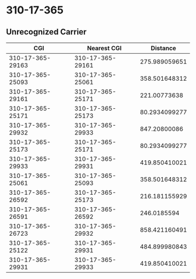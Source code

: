 # 310-17-365
## Unrecognized Carrier


| CGI | Nearest CGI | Distance |
|-----|-------------|----------|
| 310-17-365-29163 | 310-17-365-29161 | 275.989059651 |
| 310-17-365-25093 | 310-17-365-25061 | 358.501648312 |
| 310-17-365-29161 | 310-17-365-25171 | 221.00773638 |
| 310-17-365-25171 | 310-17-365-25173 | 80.2934099277 |
| 310-17-365-29932 | 310-17-365-29933 | 847.20800086 |
| 310-17-365-25173 | 310-17-365-25171 | 80.2934099277 |
| 310-17-365-29933 | 310-17-365-29931 | 419.850410021 |
| 310-17-365-25061 | 310-17-365-25093 | 358.501648312 |
| 310-17-365-26592 | 310-17-365-25173 | 216.181155929 |
| 310-17-365-26591 | 310-17-365-26592 | 246.0185594 |
| 310-17-365-26723 | 310-17-365-29932 | 858.421160491 |
| 310-17-365-25122 | 310-17-365-29931 | 484.899980843 |
| 310-17-365-29931 | 310-17-365-29933 | 419.850410021 |
